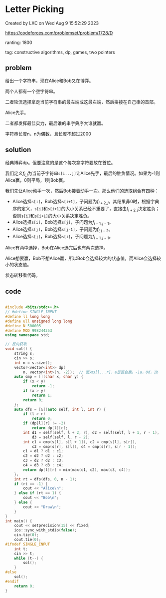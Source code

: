 # Letter Picking

Created by LXC on Wed Aug  9 15:52:29 2023

https://codeforces.com/problemset/problem/1728/D

ranting: 1800

tag: constructive algorithms, dp, games, two pointers

## problem

给出一个字符串，现在Alice和Bob又在博弈。

两个人都有一个空字符串。

二者轮流选择拿走当前字符串的最左端或这最右端，然后拼接在自己串的首部。

Alice先手。

二者都发挥最佳实力，最后谁的串字典序大谁就赢。

字符串长度n，n为偶数，且长度不超过2000

## solution

经典博弈dp。但要注意的是这个每次拿字符要放在首位。

我们定义$f_{i,j}$为当前子字符串`s[i...j]`让Alice先手，最后的胜负情况。如果为-1则Alice赢，0则平局，1则Bob赢。

我们先让Alice动手一次，然后Bob接着动手一次。那么他们的选取组合有四种：
* Alice选择`s[i]`，Bob选择`s[i+1]`，子问题为$f_{i+2, j}$。其结果非0时，根据字典序的定义，`s[i]`和`s[i+1]`的大小关系已经不重要了，直接由$f_{i+2, j}$决定胜负；否则`s[i]`和`s[i+1]`的大小关系决定胜负。
* Alice选择`s[i]`，Bob选择`s[j]`，子问题为$f_{i+1, j-1}$。
* Alice选择`s[j]`，Bob选择`s[j-1]`，子问题为$f_{i, j-2}$。
* Alice选择`s[j]`，Bob选择`s[i]`，子问题为$f_{i+1, j-1}$。

Alice有两中选择，Bob在Alice选完后也有两次选择。

Alice想要赢，Bob不想Alice赢，所以Bob会选择较大的状态值，而Alice会选择较小的状态值。

状态转移看代码。

## code

``` cpp

#include <bits/stdc++.h>
// #define SINGLE_INPUT
#define ll long long
#define ull unsigned long long
#define N 500005
#define MOD 998244353
using namespace std;

// 反向获取
void sol() {
    string s;
    cin >> s;
    int n = s.size();
    vector<vector<int>> dp(
        n, vector<int>(n, -2));  // 面对s[l...r]，a是否会赢。-1a，0d，1b
    auto cmp = [](char x, char y) {
        if (x < y)
            return -1;
        if (x > y)
            return 1;
        return 0;
    };
    auto dfs = [&](auto self, int l, int r) {
        if (l > r)
            return 0;
        if (dp[l][r] != -2)
            return dp[l][r];
        int d1 = self(self, l + 2, r), d2 = self(self, l + 1, r - 1),
            d3 = self(self, l, r - 2);
        int c1 = cmp(s[l], s[l + 1]), c2 = cmp(s[l], s[r]),
            c3 = cmp(s[r], s[l]), c4 = cmp(s[r], s[r - 1]);
        c1 = d1 ? d1 : c1;
        c2 = d2 ? d2 : c2;
        c3 = d2 ? d2 : c3;
        c4 = d3 ? d3 : c4;
        return dp[l][r] = min(max(c1, c2), max(c3, c4));
    };
    int rt = dfs(dfs, 0, n - 1);
    if (rt == -1) {
        cout << "Alice\n";
    } else if (rt == 1) {
        cout << "Bob\n";
    } else {
        cout << "Draw\n";
    }
}
int main() {
    cout << setprecision(15) << fixed;
    ios::sync_with_stdio(false);
    cin.tie(0);
    cout.tie(0);
#ifndef SINGLE_INPUT
    int t;
    cin >> t;
    while (t--) {
        sol();
    }
#else
    sol();
#endif
    return 0;
}

```
